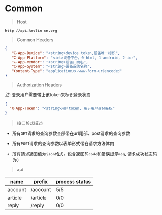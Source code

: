 # Common

> Host 

```
http://api.kotlin-cn.org
```

> Common Headers

```json
{
   "X-App-Device": "<string>device token,设备唯一标识",
   "X-App-Platform": "<int>设备平台，0-html, 1-android, 2-ios",
   "X-App-Vendor": "<string>设备厂商名",
   "X-App-System": "<string>设备系统名称",
   "Content-Type": "application/x-www-form-urlencoded"
}
```

> Authorization Headers

*注*: 登录用户需要带上该token来标识登录状态

```json
{
  "X-App-Token": "<string>用户token, 用于用户身份鉴权"
}
```

> 接口格式描述

- 所有`GET`请求的查询参数全部带在url尾部，post请求的查询参数

- 所有`POST`请求的查询参数以表单形式带在请求方法体内

- 所有请求返回值为`json`格式，包含返回码`code`和错误提示`msg`, 请求成功状态码为`0` 


> api

|name|prefix|process status|
|---|---|---|
|account|/account|5/5|
|article|/article|0/0|
|reply|/reply|0/0|